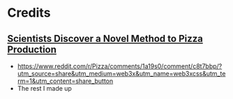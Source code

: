 # Credits

## [Scientists Discover a Novel Method to Pizza Production](articles/pizza-cheese.md)

*  https://www.reddit.com/r/Pizza/comments/1a19s0/comment/c8t7bbp/?utm_source=share&utm_medium=web3x&utm_name=web3xcss&utm_term=1&utm_content=share_button
* The rest I made up